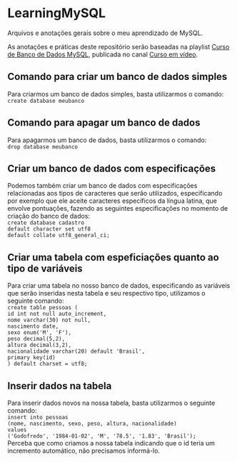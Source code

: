 # LearningMySQL
 Arquivos e anotações gerais sobre o meu aprendizado de MySQL. 

 As anotações e práticas deste repositório serão baseadas na playlist [Curso de Banco de Dados MySQL](https://youtube.com/playlist?list=PLHz_AreHm4dkBs-795Dsgvau_ekxg8g1r&si=RLA6Cnr-SxkPjpWh), publicada no canal [Curso em vídeo](https://www.youtube.com/c/CursoemV%C3%ADdeo).

 ## Comando para criar um banco de dados simples
 Para criarmos um banco de dados simples, basta utilizarmos o comando: <br>
 `create database meubanco`

## Comando para apagar um banco de dados
 Para apagarmos um banco de dados, basta utilizarmos o comando: <br>
 `drop database meubanco`

 ## Criar um banco de dados com especificações
 Podemos também criar um banco de dados com especificações relacionadas aos tipos de caracteres que serão utilizados, especificando por exemplo que ele aceite caracteres específicos da língua latina, que envolve pontuações, fazendo as seguintes especificações no momento de criação do banco de dados: <br>
 `create database cadastro` <br>
`default character set utf8` <br>
`default collate utf8_general_ci;`

## Criar uma tabela com espeficiações quanto ao tipo de variáveis
Para criar uma tabela no nosso banco de dados, especificando as variáveis que serão inseridas nesta tabela e seu respectivo tipo, utilizamos o seguinte comando: <br>
`create table pessoas (` <br>
`id int not null auto_increment,` <br>
`nome varchar(30) not null,` <br>
`nascimento date,` <br>
`sexo enum('M', 'F'),` <br>
`peso decimal(5,2),` <br>
`altura decimal(3,2),` <br>
`nacionalidade varchar(20) default 'Brasil',` <br>
`primary key(id)` <br>
`) default charset = utf8;`

## Inserir dados na tabela
Para inserir dados novos na nossa tabela, basta utilizarmos o seguinte comando: <br>
`insert into pessoas` <br>
`(nome, nascimento, sexo, peso, altura, nacionalidade)` <br>
`values` <br>
`('Godofredo', '1984-01-02', 'M', '78.5', '1.83', 'Brasil');` <br>
Perceba que como criamos a nossa tabela indicando que o id teria um incremento automático, não precisamos informá-lo. 
